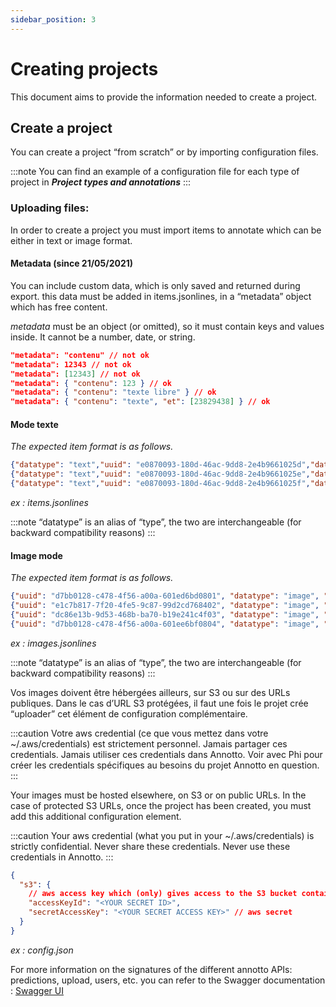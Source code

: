 ```yaml
---
sidebar_position: 3
---
```


# Creating projects

This document aims to provide the information needed to create a project.

## Create a project

You can create a project “from scratch” or by importing configuration files.

:::note
You can find an example of a configuration file for each type of project in **_Project types and annotations_**
:::

### Uploading files:

In order to create a project you must import items to annotate which can be either in text or image format.

#### Metadata (since 21/05/2021)

You can include custom data, which is only saved and returned during export. this data must be added in items.jsonlines, in a “metadata” object which has free content.

_metadata_ must be an object (or omitted), so it must contain keys and values ​​inside. It cannot be a number, date, or string.

```json
"metadata": "contenu" // not ok
"metadata": 12343 // not ok
"metadata": [12343] // not ok
"metadata": { "contenu": 123 } // ok
"metadata": { "contenu": "texte libre" } // ok
"metadata": { "contenu": "texte", "et": [23829438] } // ok
```

#### Mode texte

_The expected item format is as follows._

```json
{"datatype": "text","uuid": "e0870093-180d-46ac-9dd8-2e4b9661025d","data": {"text": "Mon texte"},"metadata": {"objet": "libre à votre usage"}},
{"datatype": "text","uuid": "e0870093-180d-46ac-9dd8-2e4b9661025e","data": {"text": "Mon texte2"}},
{"datatype": "text","uuid": "e0870093-180d-46ac-9dd8-2e4b9661025f","data": {"text": "Mon texte3"}}
```

_ex : items.jsonlines_

:::note
“datatype” is an alias of “type”, the two are interchangeable (for backward compatibility reasons)
:::

#### Image mode

_The expected item format is as follows._

```json
{"uuid": "d7bb0128-c478-4f56-a00a-601ed6bd0801", "datatype": "image", "data": { "url": "s3://annoto-s3-storage/catDataset/cat.1.jpg"}},
{"uuid": "e1c7b817-7f20-4fe5-9c87-99d2cd768402", "datatype": "image", "data": { "url": "s3://annoto-s3-storage/catDataset/cat.2.jpg"}},
{"uuid": "dc86e13b-9d53-468b-ba70-b19e241c4f03", "datatype": "image", "data": { "url": "s3://annoto-s3-storage/catDataset/cat.3.jpg"}},
{"uuid": "d7bb0128-c478-4f56-a00a-601ee6bf0804", "datatype": "image", "data": { "url": "s3://annoto-s3-storage/catDataset/cat.4.jpg"}}
```

_ex : images.jsonlines_

:::note
“datatype” is an alias of “type”, the two are interchangeable (for backward compatibility reasons)
:::

Vos images doivent être hébergées ailleurs, sur S3 ou sur des URLs publiques.
Dans le cas d’URL S3 protégées, il faut une fois le projet crée “uploader” cet élément de configuration complémentaire.

:::caution
Votre aws credential (ce que vous mettez dans votre ~/.aws/credentials) est strictement personnel. Jamais partager ces credentials. Jamais utiliser ces credentials dans Annotto.
Voir avec Phi pour créer les credentials spécifiques au besoins du projet Annotto en question.
:::

Your images must be hosted elsewhere, on S3 or on public URLs.
In the case of protected S3 URLs, once the project has been created, you must add this additional configuration element.

:::caution
Your aws credential (what you put in your ~/.aws/credentials) is strictly confidential. Never share these credentials. Never use these credentials in Annotto.
:::

```json
{
  "s3": {
    // aws access key which (only) gives access to the S3 bucket containing the data
    "accessKeyId": "<YOUR SECRET ID>",
    "secretAccessKey": "<YOUR SECRET ACCESS KEY>" // aws secret
  }
}
```

_ex : config.json_

For more information on the signatures of the different annotto APIs: predictions, upload, users, etc. you can refer to the Swagger documentation : [Swagger UI](https://next.annotto-k8s.lajavaness.com/api-docs)

